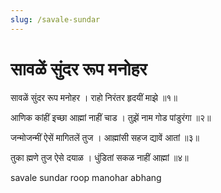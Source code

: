 ```yaml
---
slug: /savale-sundar
---
```


# सावळें सुंदर रूप मनोहर


सावळें सुंदर रूप मनोहर ।
राहो निरंतर हृदयीं माझे ॥१॥

आणिक कांहीं इच्छा आह्मां नाहीं चाड ।
तुझें नाम गोड पांडुरंगा ॥२॥

जन्मोजन्मीं ऐसें मागितलें तुज ।
आह्मांसी सहज द्यावें आतां ॥३॥

तुका ह्मणे तुज ऐसे दयाळ ।
धुंडितां सकळ नाहीं आह्मां ॥४॥


<span class='index-text'> savale sundar roop manohar abhang</span>